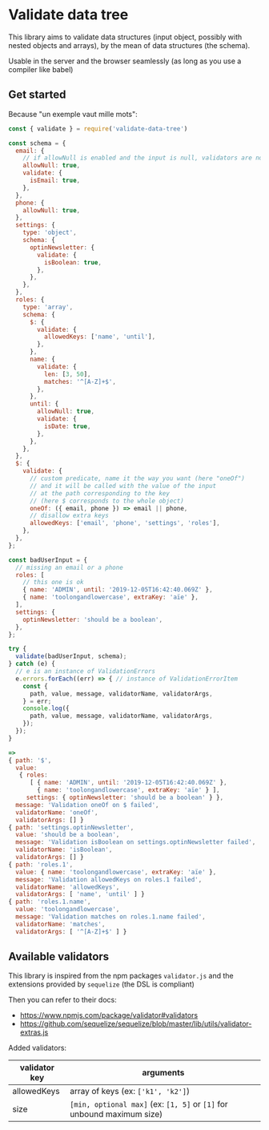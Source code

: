 # Validate data tree

This library aims to validate data structures (input object, possibly with nested objects and arrays), by the mean of data structures (the schema).

Usable in the server and the browser seamlessly (as long as you use a compiler like babel)

## Get started

Because "un exemple vaut mille mots":

```js
const { validate } = require('validate-data-tree')

const schema = {
  email: {
    // if allowNull is enabled and the input is null, validators are not called
    allowNull: true,
    validate: {
      isEmail: true,
    },
  },
  phone: {
    allowNull: true,
  },
  settings: {
    type: 'object',
    schema: {
      optinNewsletter: {
        validate: {
          isBoolean: true,
        },
      },
    },
  },
  roles: {
    type: 'array',
    schema: {
      $: {
        validate: {
          allowedKeys: ['name', 'until'],
        },
      },
      name: {
        validate: {
          len: [3, 50],
          matches: '^[A-Z]+$',
        },
      },
      until: {
        allowNull: true,
        validate: {
          isDate: true,
        },
      },
    },
  },
  $: {
    validate: {
      // custom predicate, name it the way you want (here "oneOf")
      // and it will be called with the value of the input
      // at the path corresponding to the key
      // (here $ corresponds to the whole object)
      oneOf: ({ email, phone }) => email || phone,
      // disallow extra keys
      allowedKeys: ['email', 'phone', 'settings', 'roles'],
    },
  },
};

const badUserInput = {
  // missing an email or a phone
  roles: [
    // this one is ok
    { name: 'ADMIN', until: '2019-12-05T16:42:40.069Z' },
    { name: 'toolongandlowercase', extraKey: 'aïe' },
  ],
  settings: {
    optinNewsletter: 'should be a boolean',
  },
};

try {
  validate(badUserInput, schema);
} catch (e) {
  // e is an instance of ValidationErrors
  e.errors.forEach((err) => { // instance of ValidationErrorItem
    const {
      path, value, message, validatorName, validatorArgs,
    } = err;
    console.log({
      path, value, message, validatorName, validatorArgs,
    });
  });
}

=>
{ path: '$',
  value:
   { roles:
      [ { name: 'ADMIN', until: '2019-12-05T16:42:40.069Z' },
        { name: 'toolongandlowercase', extraKey: 'aïe' } ],
     settings: { optinNewsletter: 'should be a boolean' } },
  message: 'Validation oneOf on $ failed',
  validatorName: 'oneOf',
  validatorArgs: [] }
{ path: 'settings.optinNewsletter',
  value: 'should be a boolean',
  message: 'Validation isBoolean on settings.optinNewsletter failed',
  validatorName: 'isBoolean',
  validatorArgs: [] }
{ path: 'roles.1',
  value: { name: 'toolongandlowercase', extraKey: 'aïe' },
  message: 'Validation allowedKeys on roles.1 failed',
  validatorName: 'allowedKeys',
  validatorArgs: [ 'name', 'until' ] }
{ path: 'roles.1.name',
  value: 'toolongandlowercase',
  message: 'Validation matches on roles.1.name failed',
  validatorName: 'matches',
  validatorArgs: [ '^[A-Z]+$' ] }
```

## Available validators

This library is inspired from the npm packages `validator.js` and the extensions provided by `sequelize` (the DSL is compliant)

Then you can refer to their docs:
- https://www.npmjs.com/package/validator#validators
- https://github.com/sequelize/sequelize/blob/master/lib/utils/validator-extras.js

Added validators:

| validator key | arguments |
| --- | --- |
| allowedKeys | array of keys (ex: `['k1', 'k2']`) |
| size | `[min, optional max]` (ex: `[1, 5]` or `[1]` for unbound maximum size) |

